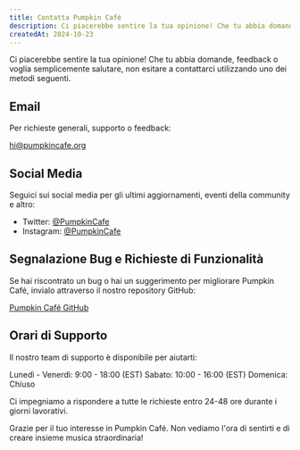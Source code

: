 ```yaml
---
title: Contatta Pumpkin Café
description: Ci piacerebbe sentire la tua opinione! Che tu abbia domande, feedback o voglia semplicemente salutare, non esitare a contattarci utilizzando uno dei metodi seguenti.
createdAt: 2024-10-23
---
```


Ci piacerebbe sentire la tua opinione! Che tu abbia domande, feedback o voglia semplicemente salutare, non esitare a contattarci utilizzando uno dei metodi seguenti.

## Email

Per richieste generali, supporto o feedback:

[hi@pumpkincafe.org](mailto:hi@pumpkincafe.org)

## Social Media

Seguici sui social media per gli ultimi aggiornamenti, eventi della community e altro:

- Twitter: [@PumpkinCafe](https://twitter.com/pumpkin-cafe)
- Instagram: [@PumpkinCafe](https://instagram.com/pumpkin-cafe)

## Segnalazione Bug e Richieste di Funzionalità

Se hai riscontrato un bug o hai un suggerimento per migliorare Pumpkin Café, invialo attraverso il nostro repository GitHub:

[Pumpkin Café GitHub](https://github.com/ZissyW/pumpkin-cafe)

## Orari di Supporto

Il nostro team di supporto è disponibile per aiutarti:

Lunedì - Venerdì: 9:00 - 18:00 (EST)
Sabato: 10:00 - 16:00 (EST)
Domenica: Chiuso

Ci impegniamo a rispondere a tutte le richieste entro 24-48 ore durante i giorni lavorativi.

Grazie per il tuo interesse in Pumpkin Café. Non vediamo l'ora di sentirti e di creare insieme musica straordinaria! 